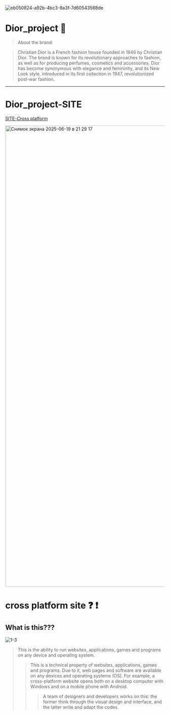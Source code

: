
![eb050824-a92b-4bc3-8a3f-7d60543568de](https://github.com/user-attachments/assets/051a7e37-9f29-40d2-ac8f-053958ce162f)

Dior_project :purple_heart:
==================
> About the brand:

> Christian Dior
is a French fashion house founded in 1946 by Christian Dior. The brand is known for its revolutionary approaches to fashion, as well as for producing perfumes, cosmetics and accessories. Dior has become synonymous with elegance and femininity, and its New Look style, introduced in its first collection in 1947, revolutionized post-war fashion.
------------------

Dior_project-SITE
==================

[SITE-Cross platform](https://www.example.com)

<img width="1454" alt="Снимок экрана 2025-06-19 в 21 29 17" src="https://github.com/user-attachments/assets/ca93d0fe-7390-4a11-93cf-4a91861d913e" />


# cross platform site :question: :exclamation:	
## What is this???
![1-3](https://github.com/user-attachments/assets/c30232bb-08e5-47d5-b4a1-625b2fdd9e30)

>This is the ability to run websites, applications, games and programs on any device and operating system.
>>This is a technical property of websites, applications, games and programs. Due to it, web pages and software are available on any devices and operating systems (OS). For example, a cross-platform website opens both on a desktop computer with Windows and on a mobile phone with Android.
>>>A team of designers and developers works on this: the former think through the visual design and interface, and the latter write and adapt the codes.

